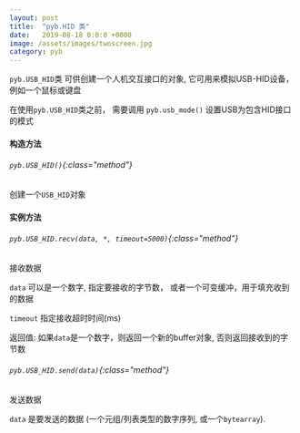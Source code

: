 ```yaml
---
layout: post
title:  "pyb.HID 类"
date:   2019-08-18 0:0:0 +0000
image: /assets/images/twoscreen.jpg
category: pyb
---
```



`pyb.USB_HID`类 可供创建一个人机交互接口的对象, 它可用来模拟USB-HID设备，例如一个鼠标或键盘

在使用`pyb.USB_HID`类之前， 需要调用 `pyb.usb_mode()` 设置USB为包含HID接口的模式


#### 构造方法

###### `pyb.USB_HID()`{:class="method"}

创建一个`USB_HID`对象

#### 实例方法

###### `pyb.USB_HID.recv(data, *, timeout=5000)`{:class="method"}

接收数据

`data` 可以是一个数字, 指定要接收的字节数， 或者一个可变缓冲，用于填充收到的数据

`timeout` 指定接收超时时间(ms)

返回值: 如果`data`是一个数字，则返回一个新的buffer对象, 否则返回接收到的字节数

###### `pyb.USB_HID.send(data)`{:class="method"}

发送数据

`data` 是要发送的数据 (一个元组/列表类型的数字序列, 或一个`bytearray`).

<br>
